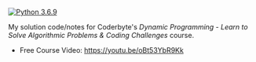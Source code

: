 [![Python 3.6.9](https://img.shields.io/badge/python-3.6+-blue.svg)](https://www.python.org/downloads/release/python-369/)

My solution code/notes for Coderbyte's _Dynamic Programming - Learn to Solve Algorithmic Problems & Coding Challenges_ course.

- Free Course Video: https://youtu.be/oBt53YbR9Kk
